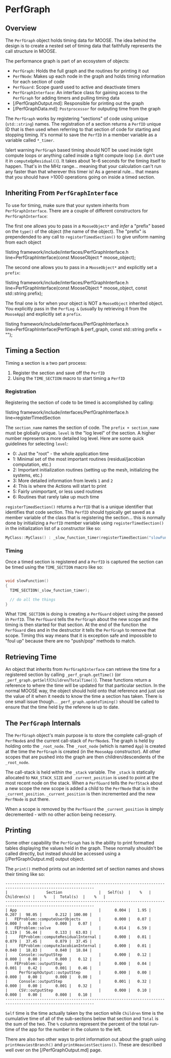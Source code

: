 # PerfGraph

## Overview

The `PerfGraph` object holds timing data for MOOSE.  The idea behind the design is to create a nested set of timing data that faithfully represents the call structure in MOOSE.

The performance graph is part of an ecosystem of objects:

- `PerfGraph`: Holds the full graph and the routines for printing it out
- `PerfNode`: Makes up each node in the graph and holds timing information for each section of code
- `PerfGuard`: Scope guard used to active and deactivate timers
- `PerfGraphInterface`: An interface class for gaining access to the `PerfGraph` for adding timers and pulling timing data
- [/PerfGraphOutput.md]: Responsible for printing out the graph
- [/PerfGraphData.md]: `Postprocessor` for outputing time from the graph

The `PerfGraph` works by registering "sections" of code using unique (`std::string`) names.  The registration of a section returns a `PerfID` unique ID that is then used when referring to that section of code for starting and stopping timing.  It's normal to save the `PerfID` in a member variable as a variable called `*_timer`.

!alert warning
`PerfGraph` based timing should NOT be used inside tight compute loops or anything called inside a tight compute loop (i.e. don't use it in `computeQpResidual()`).  It takes about 1e-6 seconds for the timing itself to happen.  That's in the MHz range... meaning that your calculation can't run any faster than that wherever this timer is!  As a general rule... that means that you should have >1000 operations going on inside a timed section.

## Inheriting From `PerfGraphInterface`

To use for timing, make sure that your system inherits from `PerfGraphInterface`.  There are a couple of different constructors for `PerfGraphInterface`:

The first one allows you to pass in a `MooseObject*` and *infer* a "prefix" based on the `type()` of the object (the name of the object).  The "prefix" is prependended to any call to `registerTimedSection()` to give uniform naming from each object

!listing framework/include/interfaces/PerfGraphInterface.h line=PerfGraphInterface(const MooseObject * moose_object);

The second one allows you to pass in a `MooseObject*` and explicitly set a `prefix`:

!listing framework/include/interfaces/PerfGraphInterface.h line=PerfGraphInterface(const MooseObject * moose_object, const std::string prefix);

The final one is for when your object is NOT a `MooseObject` inherited object.  You explicitly pass in the `PerfLog &` (usually by retrieving it from the `MooseApp`) and explicitly set a `prefix`.

!listing framework/include/interfaces/PerfGraphInterface.h line=PerfGraphInterface(PerfGraph & perf_graph, const std::string prefix = "");

## Timing a Section

Timing a section is a two part process:

1.  Register the section and save off the `PerfID`
2.  Using the `TIME_SECTION` macro to start timing a `PerfID`

### Registration

Registering the section of code to be timed is accomplished by calling:

!listing framework/include/interfaces/PerfGraphInterface.h line=registerTimedSection

The `section_name` names the section of code.  The `prefix + section_name` must be globally unique.  `level` is the "log level" of the section.  A higher number represents a more detailed log level.  Here are some quick guidelines for selecting `level`:

- 0: Just the "root" - the whole application time
- 1: Minimal set of the most important routines (residual/jacobian computation, etc.)
- 2: Important initialization routines (setting up the mesh, initializing the systems, etc.)
- 3: More detailed information from levels `1` and `2`
- 4: This is where the Actions will start to print
- 5: Fairly unimportant, or less used routines
- 6: Routines that rarely take up much time


`registerTimedSection()` returns a `PerfID` that is a unique identifier that identifies that code section.  This `PerfID` should typically get saved as a member variable of the class that is registering the section... this is normally done by initializing a `PerfID` member variable using `registerTimedSection()` in the initialization list of a constructor like so:

```c++
MyClass::MyClass() : _slow_function_timer(registerTimedSection("slowFunction")) {}
```

### Timing

Once a timed section is registered and a `PerfID` is captured the section can be timed using the `TIME_SECTION` macro like so:

```c++

void slowFunction()
{
  TIME_SECTION(_slow_function_timer);

  // do all the things
}
```

What `TIME_SECTION` is doing is creating a `PerfGuard` object using the passed in `PerfID`.  The `PerfGuard` tells the `PerfGraph` about the new scope and the timing is then started for that section.  At the end of the function the `PerfGuard` dies and in the destructor it tells the `PerfGraph` to remove that scope.  Timing this way means that it is exception safe and impossible to "foul up" because there are no "push/pop" methods to match.

## Retrieving Time

An object that inherits from `PerfGraphInterface` can retrieve the time for a registered section by calling `_perf_graph.getTime()` (or `_perf_graph.getSelf`/`Children`/`TotalTime()`).  These functions return a reference to where the time will be updated for that particular section.  In the normal MOOSE way, the object should hold onto that reference and just use the value of it when it needs to know the time a section has taken.  There is one small issue though... `_perf_graph.updateTiming()` should be called to ensure that the time held by the referene is up to date.

## The `PerfGraph` Internals

The `PerfGraph` object's main purpose is to store the complete call-graph of `PerfNode`s and the current call-stack of `PerfNode`s.  The graph is held by holding onto the `_root_node`.  The `_root_node` (which is named `App`) is created at the time the `PerfGraph` is created (in the `MooseApp` constructor).  All other scopes that are pushed into the graph are then children/descendents of the `_root_node`.

The call-stack is held within the `_stack` variable.  The `_stack` is statically allocated to `MAX_STACK_SIZE` and `_current_position` is used to point at the most recent node on the stack.  When a `PerfGuard` tells the `PerfStack` about a new scope the new scope is added a child to the `PerfNode` that is in the `_current_position`.  `_current_position` is then incremented and the new `PerfNode` is put there.

When a scope is removed by the `PerfGuard` the `_current_position` is simply decremented - with no other action being necessrry.

## Printing

Some other capability the `PerfGraph` has is the ability to print formatted tables displaying the values held in the graph.  These normally shouldn't be called directly, but instead should be accessed using a [/PerfGraphOutput.md] output object.

The `print()` method prints out an indented set of section names and shows their timing like so:

```
-------------------------------------------------------------------------------------------------------------
|                 Section                |   Self(s)  |    %   | Children(s) |    %   |  Total(s)  |    %   |
-------------------------------------------------------------------------------------------------------------
| App                                    |      0.004 |   1.95 |       0.207 |  98.05 |      0.212 | 100.00 |
|   FEProblem::computeUserObjects        |      0.000 |   0.07 |       0.000 |   0.00 |      0.000 |   0.07 |
|   FEProblem::solve                     |      0.014 |   6.59 |       0.119 |  56.44 |      0.133 |  63.03 |
|     FEProblem::computeResidualInternal |      0.000 |   0.01 |       0.079 |  37.45 |      0.079 |  37.45 |
|     FEProblem::computeJacobianInternal |      0.000 |   0.01 |       0.040 |  18.83 |      0.040 |  18.84 |
|     Console::outputStep                |      0.000 |   0.12 |       0.000 |   0.00 |      0.000 |   0.12 |
|   FEProblem::outputStep                |      0.000 |   0.04 |       0.001 |   0.42 |      0.001 |   0.46 |
|     PerfGraphOutput::outputStep        |      0.000 |   0.00 |       0.000 |   0.00 |      0.000 |   0.00 |
|     Console::outputStep                |      0.001 |   0.32 |       0.000 |   0.00 |      0.001 |   0.32 |
|     CSV::outputStep                    |      0.000 |   0.10 |       0.000 |   0.00 |      0.000 |   0.10 |
-------------------------------------------------------------------------------------------------------------
```

`Self` time is the time actually taken by the section while `Children` time is the cumulative time of all of the sub-sections below that section and `Total` is the sum of the two.  The `%` columns represent the percent of the total run-time of the app for the number in the column to the left.

There are also two other ways to print information out about the graph using `printHeaviestBranch()` and `printHeaviestSections()`.  These are described well over on the [/PerfGraphOutput.md] page.